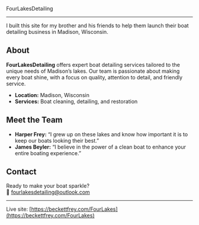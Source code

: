 FourLakesDetailing

---

I built this site for my brother and his friends to help them launch their boat detailing business in Madison, Wisconsin.

## About

**FourLakesDetailing** offers expert boat detailing services tailored to the unique needs of Madison’s lakes. Our team is passionate about making every boat shine, with a focus on quality, attention to detail, and friendly service.

- **Location:** Madison, Wisconsin
- **Services:** Boat cleaning, detailing, and restoration

## Meet the Team

- **Harper Frey:** “I grew up on these lakes and know how important it is to keep our boats looking their best.”
- **James Beyler:** “I believe in the power of a clean boat to enhance your entire boating experience.”

## Contact

Ready to make your boat sparkle?  
📧 [fourlakesdetailing@outlook.com](mailto:fourlakesdetailing@outlook.com)

---

Live site: [https://beckettfrey.com/FourLakes](https://beckettfrey.com/FourLakes)
